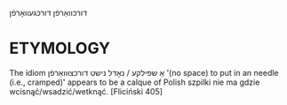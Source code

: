 דורכוואַרפֿן
דורכגעוואָרפֿן

ETYMOLOGY
===========
The idiom אַ שפּילקע / נאָדל נישט דורכצוּוואַרפֿן '(no space) to put in an needle (i.e., cramped)' appears to be a calque of Polish szpilki nie ma gdzie wcisnąć/wsadzić/wetknąć.
[Fliciński 405]